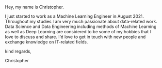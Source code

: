 Hey, my name is Christopher.

I just started to work as a Machine Learning Engineer in August 2021. Throughout my studies I am very much passionate about data-related work. Data Science and Data Engineering including methods of Machine Learning as well as Deep Learning are considered to be some of my hobbies that I love to discuss and share. 
I'd love to get in touch with new people and exchange knowledge on IT-related fields.

kind regards,

Christopher
